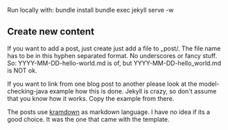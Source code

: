 Run locally with:
bundle install
bundle exec jekyll serve -w


## Create new content

If you want to add a post, just create just add a file to _post/. The file name has to be in this hyphen separated format. No underscores or fancy stuff. So: YYYY-MM-DD-hello-world.md is of, but YYYY-MM-DD-hello_world.md is NOT ok.

If you want to link from one blog post to another please look at the model-checking-java example how this is done. Jekyll is crazy, so don't assume that you know how it works. Copy the example from there.

The posts use [kramdown](http://kramdown.gettalong.org/syntax.html) as markdown language. I have no idea if its a good choice. It was the one that came with the template.

